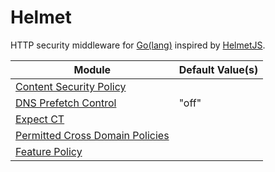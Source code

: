 # Helmet

HTTP security middleware for [Go(lang)](https://golang.org/) inspired by [HelmetJS](https://helmetjs.github.io/).

| Module                                                                                                             | Default Value(s) |
| ------------------------------------------------------------------------------------------------------------------ | ---------------- |
| [Content Security Policy](https://developer.mozilla.org/en-US/docs/Web/HTTP/CSP)                                   |                  |
| [DNS Prefetch Control](https://developer.mozilla.org/en-US/docs/Web/HTTP/Headers/X-DNS-Prefetch-Control)           | "off"            |
| [Expect CT](https://developer.mozilla.org/en-US/docs/Web/HTTP/Headers/Expect-CT)                                   |                  |
| [Permitted Cross Domain Policies](https://owasp.org/www-project-secure-headers/#x-permitted-cross-domain-policies) |                  |
| [Feature Policy](https://developer.mozilla.org/en-US/docs/Web/HTTP/Headers/Feature-Policy)                         |                  |
